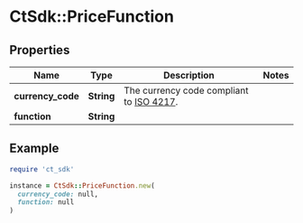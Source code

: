 # CtSdk::PriceFunction

## Properties

| Name | Type | Description | Notes |
| ---- | ---- | ----------- | ----- |
| **currency_code** | **String** | The currency code compliant to [ISO 4217](https://en.wikipedia.org/wiki/ISO_4217). |  |
| **function** | **String** |  |  |

## Example

```ruby
require 'ct_sdk'

instance = CtSdk::PriceFunction.new(
  currency_code: null,
  function: null
)
```

